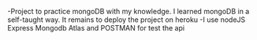 -Project to practice mongoDB with my knowledge. I learned mongoDB in a self-taught way. It remains to deploy the project on heroku -I use nodeJS Express Mongodb Atlas and POSTMAN for test the api
